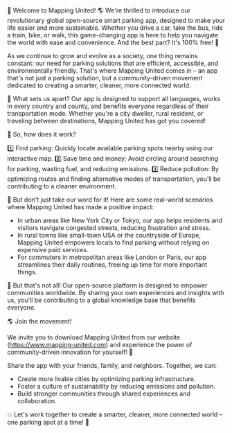 🚀 Welcome to Mapping United! 🌎 We're thrilled to introduce our revolutionary global open-source smart parking app, designed to make your life easier and more sustainable. Whether you drive a car, take the bus, ride a train, bike, or walk, this game-changing app is here to help you navigate the world with ease and convenience. And the best part? It's 100% free! 🤑

As we continue to grow and evolve as a society, one thing remains constant: our need for parking solutions that are efficient, accessible, and environmentally friendly. That's where Mapping United comes in – an app that's not just a parking solution, but a community-driven movement dedicated to creating a smarter, cleaner, more connected world.

🌟 What sets us apart? Our app is designed to support all languages, works in every country and county, and benefits everyone regardless of their transportation mode. Whether you're a city dweller, rural resident, or traveling between destinations, Mapping United has got you covered!

📍 So, how does it work?

1️⃣ Find parking: Quickly locate available parking spots nearby using our interactive map.
2️⃣ Save time and money: Avoid circling around searching for parking, wasting fuel, and reducing emissions.
3️⃣ Reduce pollution: By optimizing routes and finding alternative modes of transportation, you'll be contributing to a cleaner environment.

🌈 But don't just take our word for it! Here are some real-world scenarios where Mapping United has made a positive impact:

* In urban areas like New York City or Tokyo, our app helps residents and visitors navigate congested streets, reducing frustration and stress.
* In rural towns like small-town USA or the countryside of Europe, Mapping United empowers locals to find parking without relying on expensive paid services.
* For commuters in metropolitan areas like London or Paris, our app streamlines their daily routines, freeing up time for more important things.

💪 But that's not all! Our open-source platform is designed to empower communities worldwide. By sharing your own experiences and insights with us, you'll be contributing to a global knowledge base that benefits everyone.

🌎 Join the movement!

We invite you to download Mapping United from our website (https://www.mapping-united.com) and experience the power of community-driven innovation for yourself! 📲

Share the app with your friends, family, and neighbors. Together, we can:

* Create more livable cities by optimizing parking infrastructure.
* Foster a culture of sustainability by reducing emissions and pollution.
* Build stronger communities through shared experiences and collaboration.

💥 Let's work together to create a smarter, cleaner, more connected world – one parking spot at a time! 🚀